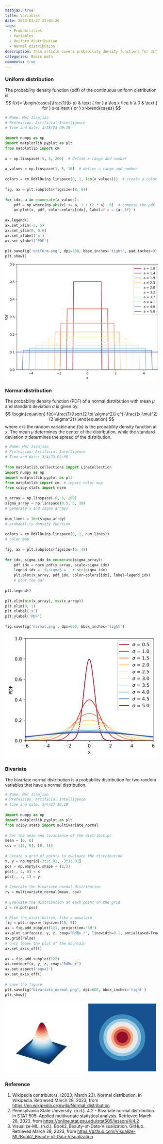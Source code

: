 ```yaml
---
mathjax: true
title: Variables
date: 2023-03-27 22:04:26
tags: 
  - Probabilities
  - Variables
  - Uniform distribution
  - Normal distribution
description: This article covers probability density functions for different distributions, including the continuous uniform distribution, normal distribution, and bivariate normal distribution. The code snippets are written in Python and demonstrate how to plot the PDFs using various techniques such as color maps and 3D projections. 
categories: Basic math 
comments: true
---
```


### Uniform distribution

The probability density function (pdf) of the continuous uniform distribution is:
$$
f(x)= \begin{cases}\frac{1}{b-a} & \text { for } a \leq x \leq b \\ 0 & \text { for } x<a \text { or } x>b\end{cases}
$$

```python
# Name: Mei Jiaojiao
# Profession: Artificial Intelligence
# Time and date: 3/28/23 00:10

import numpy as np
import matplotlib.pyplot as plt
from matplotlib import cm

x = np.linspace(-5, 5, 200)  # define x range and number

a_values = np.linspace(1, 5, 10)  # define a range and number

colors = cm.RdYlBu(np.linspace(0, 1, len(a_values)))  # create a color map

fig, ax = plt.subplots(figsize=(8, 6))

for idx, a in enumerate(a_values):
    pdf = np.where(np.abs(x) <= a, 1 / (2 * a), 0)  # compute the pdf
    ax.plot(x, pdf, color=colors[idx], label=f'a = {a:.1f}')

ax.legend()
ax.set_xlim(-5, 5)
ax.set_ylim(0, 0.6)
ax.set_xlabel('x')
ax.set_ylabel('PDF')

plt.savefig('uniform.png', dpi=300, bbox_inches='tight', pad_inches=0)
plt.show()
```

![uniform](Variables/uniform.png)

### Normal distribution

The probability density function (PDF) of a normal distribution with mean $\mu$ and standard deviation $\sigma$ is given by:
$$
\begin{equation}
f(x)=\frac{1}{\sqrt{2 \pi \sigma^2}} e^{-\frac{(x-\mu)^2}{2 \sigma^2}}
\end{equation}
$$
where $x$ is the random variable and $f(x)$ is the probability density function at $x$. The mean $\mu$ determines the center of the distribution, while the standard deviation $\sigma$ determines the spread of the distribution.

```python
# Name: Mei Jiaojiao
# Profession: Artificial Intelligence
# Time and date: 3/4/23 02:06

from matplotlib.collections import LineCollection
import numpy as np
import matplotlib.pyplot as plt
from matplotlib import cm  # import color map
from scipy.stats import norm

x_array = np.linspace(-6, 6, 200)
sigma_array = np.linspace(0.5, 5, 10)
# generate x and sigma arrays

num_lines = len(sigma_array)
# probability density function

colors = cm.RdYlBu(np.linspace(0, 1, num_lines))
# color map

fig, ax = plt.subplots(figsize=(5, 4))

for idx, sigma_idx in enumerate(sigma_array):
    pdf_idx = norm.pdf(x_array, scale=sigma_idx)
    legend_idx = '$\sigma$ = ' + str(sigma_idx)
    plt.plot(x_array, pdf_idx, color=colors[idx], label=legend_idx)
    # plot the pdf

plt.legend()

plt.xlim(min(x_array), max(x_array))
plt.ylim(0, 1)
plt.xlabel('x')
plt.ylabel('PDF')

fig.savefig('normal.png', dpi=600, bbox_inches='tight')
```

![normal](Variables/normal.png)

### Bivariate

The bivariate normal distribution is a probability distribution for two random variables that have a normal distribution.

```python
# Name: Mei Jiaojiao
# Profession: Artificial Intelligence
# Time and date: 3/4/23 16:19

import numpy as np
import matplotlib.pyplot as plt
from scipy.stats import multivariate_normal

# Set the mean and covariance of the distribution
mean = [0, 0]
cov = [[1, 0], [0, 1]]

# Create a grid of points to evaluate the distribution
x, y = np.mgrid[-3:3:.01, -3:3:.01]
pos = np.empty(x.shape + (2,))
pos[:, :, 0] = x
pos[:, :, 1] = y

# Generate the bivariate normal distribution
rv = multivariate_normal(mean, cov)

# Evaluate the distribution at each point on the grid
z = rv.pdf(pos)

# Plot the distribution, like a mountain
fig = plt.figure(figsize=(10, 5))
ax = fig.add_subplot(121, projection='3d')
ax.plot_surface(x, y, z, cmap="RdBu_r", linewidth=0.1, antialiased=True)
ax.grid(False)
# only leave the plot of the mountain
ax.set_axis_off()

ax = fig.add_subplot(122)
ax.contourf(x, y, z, cmap="RdBu_r")
ax.set_aspect("equal")
ax.set_axis_off()

# save the figure
plt.savefig("bivariate_normal.png", dpi=600, bbox_inches='tight')
plt.show()
```

![bivariate_normal](Variables/bivariate_normal.png)

### Reference

1. Wikipedia contributors. (2023, March 23). Normal distribution. In Wikipedia. Retrieved March 28, 2023, from https://en.wikipedia.org/wiki/Normal_distribution
2. Pennsylvania State University. (n.d.). 4.2 - Bivariate normal distribution. In STAT 505: Applied multivariate statistical analysis. Retrieved March 28, 2023, from https://online.stat.psu.edu/stat505/lesson/4/4.2
3. Visualize-ML. (n.d.). Book2_Beauty-of-Data-Visualization. GitHub. Retrieved March 28, 2023, from https://github.com/Visualize-ML/Book2_Beauty-of-Data-Visualization

